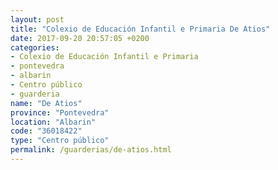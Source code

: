 ```yaml
---
layout: post
title: "Colexio de Educación Infantil e Primaria De Atios"
date: 2017-09-20 20:57:05 +0200
categories:
- Colexio de Educación Infantil e Primaria
- pontevedra
- albarin
- Centro público
- guarderia
name: "De Atios"
province: "Pontevedra"
location: "Albarin"
code: "36018422"
type: "Centro público"
permalink: /guarderias/de-atios.html
---
```

